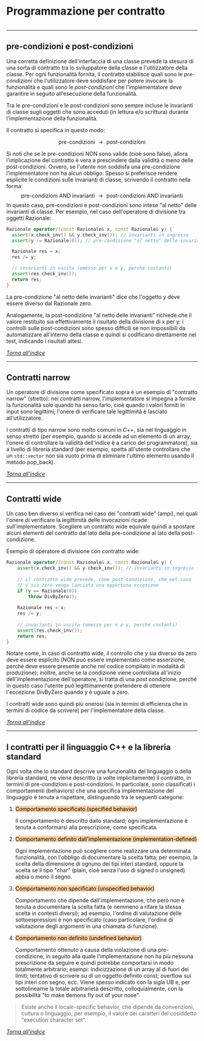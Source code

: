 # Programmazione per contratto  
```toc
```
---

## pre-condizioni e post-condizioni
Una corretta definizione dell'interfaccia di una classe prevede la stesura di una sorta di contratto tra lo sviluppatore della classe e l'utilizzatore della classe. Per ogni funzionalità fornita, il contratto stabilisce quali sono le *pre-condizioni* che l'utilizzatore deve soddisfare per potere invocare la funzionalità e quali sono le *post-condizioni* che l'implementatore deve garantire in seguito all'esecuzione della funzionalità.

Tra le pre-condizioni e le post-condizioni sono sempre incluse le invarianti di classe sugli oggetti che sono acceduti (in lettura e/o scrittura) durante l'implementazione della funzionalità.

Il contratto si specifica in questo modo:

  $$ \text{pre-condizioni } \to \text{ post-condizioni} $$

Si noti che se le pre-condizioni NON sono valide (cioè sono false), allora l'implicazione del contratto è vera a prescindere dalla validità o meno delle post-condizioni. Ovvero, se l'utente non soddisfa una pre-condizione l'implementatore non ha alcun obbligo. Spesso si preferisce rendere esplicite le condizioni sulle invarianti di classe, scrivendo il contratto nella forma:
$$
  \text{pre-condizioni AND invarianti } \to \text{ post-condizioni AND invarianti}
$$
In questo caso, pre-condizioni e post-condizioni sono intese "al netto" delle invarianti di classe. Per esempio, nel caso dell'operatore di divisione tra oggetti Razionale:

```cpp
Razionale operator/(const Razionale& x, const Razionale& y) {
  assert(x.check_inv() && y.check_inv()); // invarianti in ingresso
  assert(y != Razionale(0)); // pre-condizione "al netto" delle invarianti

  Razionale res = x;
  res /= y;

  // invarianti in uscita (omesso per x e y, perché costanti)
  assert(res.check_inv());
  return res;
}
```

La pre-condizione "al netto delle invarianti" dice che l'oggetto y deve essere diverso dal Razionale zero.

Analogamente, la post-condizione "al netto delle invarianti" richiede che il valore restituito sia effettivamente il risultato della divisione di x per y: i controlli sulle post-condizioni sono spesso difficili se non impossibili da automatizzare all'interno della classe e quindi si codificano direttamente nei test, indicando i risultati attesi.

[_Torna all'indice_](#Programmazione%20per%20contratto)

---

## Contratti narrow
Un operatore di divisione come specificato sopra è un esempio di "contratto narrow" (stretto): nei contratti narrow, l'implementatore si impegna a fornire la funzionalità solo quando ha senso farlo, cioè quando i valori forniti in input sono legittimi; l'onere di verificare tale legittimità è lasciato all'utilizzatore.

I contratti di tipo narrow sono molto comuni in $C$++, sia nel linguaggio in senso stretto (per esempio, quando si accede ad un elemento di un array, l'onere di controllare la validità dell'indice è a carico del programmatore), sia a livello di libreria standard (per esempio, spetta all'utente controllare che un `std::vector` non sia vuoto prima di eliminare l'ultimo elemento usando il metodo pop_back).

[_Torna all'indice_](#Programmazione%20per%20contratto)

---

## Contratti wide
Un caso ben diverso si verifica nel caso dei "contratti wide" (ampi), nei quali l'onere di verificare la legittimità delle invocazioni ricade sull'implementatore. Scegliere un contratto wide equivale quindi a spostare alcuni elementi del contratto dal lato della pre-condizione al lato della post-condizione.

Esempio di operatore di divisione con contratto wide:

```cpp
Razionale operator/(const Razionale& x, const Razionale& y) {
	assert(x.check_inv() && y.check_inv()); // invarianti in ingresso
	
	// il contratto wide prevede, come post-condizione, che nel caso
	// y sia zero venga lanciata una opportuna eccezione
	if (y == Razionale(0))
		throw DivByZero();
	
	Razionale res = x;
	res /= y;
	
	// invarianti in uscita (omesso per x e y, perché costanti)
	assert(res.check_inv());
	return res;
}
```

Notare come, in caso di contratto wide, il controllo che y sia diverso da zero deve essere esplicito (NON può essere implementato come asserzione, perché deve essere presente anche nel codice compilato in modalità di produzione); inoltre, anche se la condizione viene controllata all'inizio dell'implementazione dell'operatore, si tratta di una *post* condizione, perché in questo caso l'utente può legittimamente pretendere di ottenere l'eccezione DivByZero quando y è uguale a zero.

I contratti wide sono quindi più onerosi (sia in termini di efficienza che in termini di codice da scrivere) per l'implementatore della classe.

[_Torna all'indice_](#Programmazione%20per%20contratto)

---

## I contratti per il linguaggio C++ e la libreria standard

Ogni volta che lo standard descrive una funzionalità del linguaggio o della libreria standard, ne viene descritto (a volte implicitamente) il contratto, in termini di pre-condizioni e post-condizioni.
In particolare, sono classificati i comportamenti (behaviors) che una specifica implementazione del linguaggio è tenuta a rispettare, distinguendo tra le seguenti categorie:

1. <mark style="background: #FFB86CA6;">Comportamento specificato (specified behavior)</mark>

   Il comportamento è descritto dallo standard; ogni implementazione è tenuta a conformarsi alla prescrizione, come specificata.

2. <mark style="background: #FFB86CA6;">Comportamento definito dall'implementazione (implementation-defined)</mark>

   Ogni implementazione può scegliere come realizzare una determinata funzionalità, con l'obbligo di documentare la scelta fatta; per esempio, la scelta della dimensione di ognuno dei tipi interi standard, oppure la scelta se il tipo "char" (plain, cioè senza l'uso di signed o unsigned) abbia o meno il segno.

3. <mark style="background: #FFB86CA6;">Comportamento non specificato (unspecified behavior)</mark>

   Comportamento che dipende dall'implementazione, che però non è tenuta a documentare la scelta fatta (e nemmeno a rifare la stessa scelta in contesti diversi); ad esempio, l'ordine di valutazione delle sottoespressioni è non specificato (caso particolare, l'ordine di valutazione degli argomenti in una chiamata di funzione).

4. <mark style="background: #FFB86CA6;">Comportamento non definito (undefined behavior)</mark>

   Comportamento ottenuto a causa della violazione di una pre-condizione, in seguito alla quale l'implementazione non ha più nessuna prescrizione da seguire e quindi potrebbe comportarsi in modo totalmente arbitrario; esempi: indicizzazione di un array al di fuori dei limiti; tentativo di scrivere su di un oggetto definito const; overflow sui tipi interi con segno, ecc.
   Viene spesso indicato con la sigla UB e, per sottolinearne la totale arbitrarietà descritto, colloquialmente, con la possibilità "to make demons fly out of your nose".

> Esiste anche il locale-specific behavior, che dipende da convenzioni, cultura o linguaggio; per esempio, il valore dei caratteri del cosiddetto "execution character set".

[_Torna all'indice_](#Programmazione%20per%20contratto)
